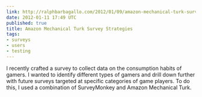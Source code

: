 ```yaml
---
link: http://ralphbarbagallo.com/2012/01/09/amazon-mechanical-turk-survey-strategies/
date: 2012-01-11 17:49 UTC
published: true
title: Amazon Mechanical Turk Survey Strategies
tags:
- surveys
- users
- testing
---
```


I recently crafted a survey to collect data on the consumption habits of gamers. I wanted to identify different types of gamers and drill down further with future surveys targeted at specific categories of game players. To do this, I used a combination of SurveyMonkey and Amazon Mechanical Turk.
